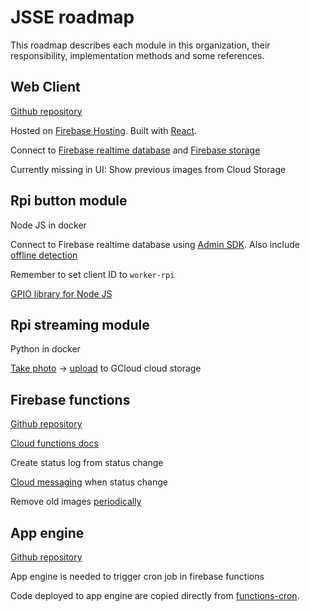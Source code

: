 # JSSE roadmap
This roadmap describes each module in this organization, their responsibility, implementation
methods and some references.

## Web Client
[Github repository](https://github.com/jsse-2017-ph23/web-frontend)

Hosted on [Firebase Hosting]. Built with [React].

Connect to [Firebase realtime database] and [Firebase storage]

Currently missing in UI: Show previous images from Cloud Storage

[Firebase Hosting]: https://firebase.google.com/docs/hosting/
[React]: https://facebook.github.io/react/
[Firebase realtime database]: https://firebase.google.com/docs/database/
[Firebase storage]: https://firebase.google.com/docs/storage/web/download-files

## Rpi button module
Node JS in docker

Connect to Firebase realtime database using [Admin SDK]. Also include [offline detection]

Remember to set client ID to `worker-rpi`

[GPIO library for Node JS]

[Admin SDK]: https://firebase.google.com/docs/database/admin/start
[offline detection]: https://firebase.google.com/docs/database/web/offline-capabilities
[GPIO library for Node JS]: https://github.com/fivdi/onoff

## Rpi streaming module
Python in docker

[Take photo] -> [upload] to GCloud cloud storage

[Take photo]: http://picamera.readthedocs.io/en/release-1.13/recipes1.html
[upload]: https://cloud.google.com/storage/docs/object-basics#storage-upload-object-python

## Firebase functions
[Github repository](https://github.com/jsse-2017-ph23/firebase-functions)

[Cloud functions docs]

Create status log from status change

[Cloud messaging] when status change

Remove old images [periodically]

[Cloud functions docs]: https://firebase.google.com/docs/functions/
[Cloud messaging]: https://firebase.google.com/docs/cloud-messaging/admin/send-messages
[periodically]: https://firebase.googleblog.com/2017/03/how-to-schedule-cron-jobs-with-cloud.html

## App engine
[Github repository](https://github.com/jsse-2017-ph23/app-engine)

App engine is needed to trigger cron job in firebase functions

Code deployed to app engine are copied directly from [functions-cron].

[functions-cron]: https://github.com/firebase/functions-cron